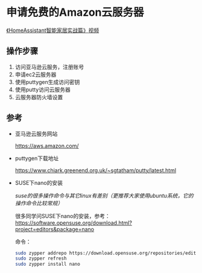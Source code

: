 # 申请免费的Amazon云服务器

[《HomeAssistant智能家居实战篇》视频](https://study.163.com/course/courseLearn.htm?courseId=1006189053&share=2&shareId=400000000624093#/learn/video?lessonId=1053678473&courseId=1006189053)

## 操作步骤

1. 访问亚马逊云服务，注册账号
2. 申请ec2云服务器
3. 使用puttygen生成访问密钥
4. 使用putty访问云服务器
5. 云服务器防火墙设置

## 参考

- 亚马逊云服务网站

    https://aws.amazon.com/

- puttygen下载地址

    https://www.chiark.greenend.org.uk/~sgtatham/putty/latest.html

- SUSE下nano的安装

    *suse的很多操作命令与其它linux有差别（更推荐大家使用ubuntu系统，它的操作命令比较常规）*

    很多同学问SUSE下nano的安装，参考：https://software.opensuse.org/download.html?project=editors&package=nano

    命令：

    ```sh
    sudo zypper addrepo https://download.opensuse.org/repositories/editors/SLE_15/editors.repo
    sudo zypper refresh
    sudo zypper install nano
    ```
